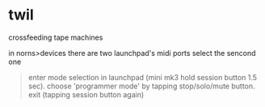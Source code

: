 # twil
crossfeeding tape machines

in norns>devices
there are two launchpad's midi ports
select the sencond one

>enter mode selection in launchpad (mini mk3 hold session button 1.5 sec).
>choose 'programmer mode' by tapping stop/solo/mute button.
>exit (tapping session button again)
